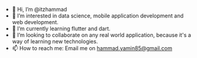 - 👋 Hi, I’m @itzhammad
- 👀 I’m interested in data science, mobile application development and web development.
- 🌱 I’m currently learning flutter and dart.
- 💞️ I’m looking to collaborate on any real world application, because it's a way of learning new technologies.
- 📫 How to reach me: Email me on hammad.yamin85@gmail.com

<!---
itzhammad/itzhammad is a ✨ special ✨ repository because its `README.md` (this file) appears on your GitHub profile.
You can click the Preview link to take a look at your changes.
--->
